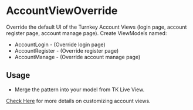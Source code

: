 
# AccountViewOverride

Override the default UI of the Turnkey Account Views (login page, account register page, account manage page).
Create ViewModels named:
 - AccountLogin - (Override login page)
 - AccountRegister - (Override register page)
 - AccountManage - (Override account manage page)



## Usage
- Merge the pattern into your model from TK Live View.


[Check Here](https://wiki.mdriven.net/Documentation:Customizing_login_and_other_account_UI_MVC) for more details on customizing account views.


